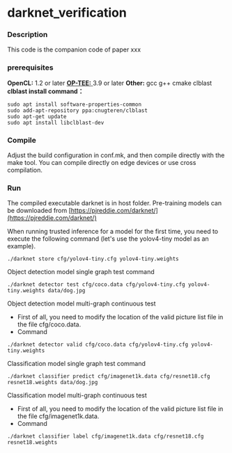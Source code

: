# darknet_verification

### Description

This code is the companion code of paper xxx

### prerequisites

**OpenCL:** 1.2 or later
[**OP-TEE:** ](https://github.com/OP-TEE/optee_os)3.9 or later
**Other:** gcc g++ cmake clblast
**clblast install command：** 

```shell
sudo apt install software-properties-common
sudo add-apt-repository ppa:cnugteren/clblast
sudo apt-get update
sudo apt install libclblast-dev
```

### Compile

Adjust the build configuration in conf.mk, and then compile directly with the make tool. You can compile directly on edge devices or use cross compilation.
### Run
The compiled executable darknet is in host folder. Pre-training models can be downloaded from [https://pjreddie.com/darknet/](https://pjreddie.com/darknet/)

When running trusted inference for a model for the first time, you need to execute the following command (let's use the yolov4-tiny model as an example).
```shell
./darknet store cfg/yolov4-tiny.cfg yolov4-tiny.weights
```

Object detection model single graph test command
```shell
./darknet detector test cfg/coco.data cfg/yolov4-tiny.cfg yolov4-tiny.weights data/dog.jpg
```

Object detection model multi-graph continuous test
- First of all, you need to modify the location of the valid picture list file in the file cfg/coco.data.
- Command
```shell
./darknet detector valid cfg/coco.data cfg/yolov4-tiny.cfg yolov4-tiny.weights
```

Classification model single graph test command
```shell
./darknet classifier predict cfg/imagenet1k.data cfg/resnet18.cfg resnet18.weights data/dog.jpg
```

Classification model multi-graph continuous test
- First of all, you need to modify the location of the valid picture list file in the file cfg/imagenet1k.data.
- Command
```shell
./darknet classifier label cfg/imagenet1k.data cfg/resnet18.cfg resnet18.weights
```